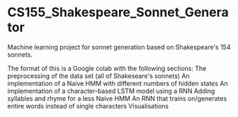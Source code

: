 # CS155_Shakespeare_Sonnet_Generator
Machine learning project for sonnet generation based on Shakespeare's 154 sonnets. 

The format of this is a Google colab with the following sections: 
The preprocessing of the data set (all of Shakeseare's sonnets)
An implementation of a Naive HMM with different numbers of hidden states
An implementation of a character-based LSTM model using a RNN
Adding syllables and rhyme for a less Naive HMM
An RNN that trains on/generates entire words instead of single characters
Visualisations 
